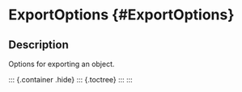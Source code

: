 ExportOptions {#ExportOptions}
=============

Description
-----------

Options for exporting an object.

::: {.container .hide}
::: {.toctree}
:::
:::

